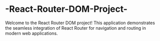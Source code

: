 # -React-Router-DOM-Project-
Welcome to the React Router DOM project! This application demonstrates the seamless integration of React Router for navigation and routing in modern web applications.
